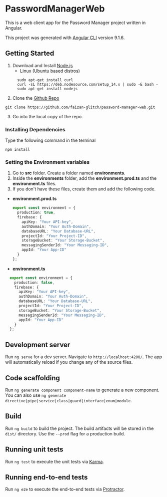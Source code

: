 # PasswordManagerWeb
This is a web client app for the Password Manager project written in Angular.

This project was generated with [Angular CLI](https://github.com/angular/angular-cli) version 9.1.6.

## Getting Started
1. Download and Install [Node.js](https://nodejs.org/en/download/)
      * Linux (Ubuntu based distros)
      ```console
        sudo apt-get install curl
        curl -sL https://deb.nodesource.com/setup_14.x | sudo -E bash -
        sudo apt-get install nodejs
      ```
2. Clone the [Github Repo](https://github.com/faizan-glitch/password-manager-web.git)
  ```properties
  git clone https://github.com/faizan-glitch/password-manager-web.git
  ```
3. Go into the local copy of the repo.
### Installing Dependencies
Type the following command in the terminal
 ```properties
 npm install
 ```
### Setting the Environment variables
1. Go to **src** folder. Create a folder named **environments**. 
2. Inside the **environments** folder, add the **environment.prod.ts** and the **environment.ts** files.
3. If you don't have these files, create them and add the following code.
  * **environment.prod.ts**
    ```typescript
    export const environment = {
      production: true,
      firebase: {
        apiKey: "Your API-key",
        authDomain: "Your Auth-Domain",
        databaseURL: "Your Database-URL",
        projectId: "Your Project-ID",
        storageBucket: "Your Storage-Bucket",
        messagingSenderId: "Your Messaging-ID",
        appId: "Your App-ID"
      }
    };
    ```
  * **environment.ts**
  ```typescript
    export const environment = {
      production: false,
      firebase: {
        apiKey: "Your API-key",
        authDomain: "Your Auth-Domain",
        databaseURL: "Your Database-URL",
        projectId: "Your Project-ID",
        storageBucket: "Your Storage-Bucket",
        messagingSenderId: "Your Messaging-ID",
        appId: "Your App-ID"
      }
    };
  ```

## Development server

Run `ng serve` for a dev server. Navigate to `http://localhost:4200/`. The app will automatically reload if you change any of the source files.

## Code scaffolding

Run `ng generate component component-name` to generate a new component. You can also use `ng generate directive|pipe|service|class|guard|interface|enum|module`.

## Build

Run `ng build` to build the project. The build artifacts will be stored in the `dist/` directory. Use the `--prod` flag for a production build.

## Running unit tests

Run `ng test` to execute the unit tests via [Karma](https://karma-runner.github.io).

## Running end-to-end tests

Run `ng e2e` to execute the end-to-end tests via [Protractor](http://www.protractortest.org/).


